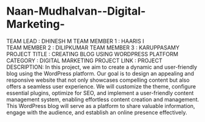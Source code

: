 # Naan-Mudhalvan--Digital-Marketing-

TEAM LEAD          : DHINESH M
TEAM MEMBER 1      : HAARIS I       
TEAM MEMBER 2      : DILIPKUMAR 
TEAM MEMBER 3      : KARUPPASAMY
PROJECT TITLE      : CREATING BLOG USING WORDPRESS PLATFORM
CATEGORY           : DIGITAL MARKETING
PROJECT LINK       : 
PROJECT DESCRIPTION: 
                    In this project, we aim to create a dynamic and user-friendly blog using the WordPress platform. Our goal is to design an appealing and responsive website that not only showcases compelling content but also offers a seamless user experience. We will customize the theme, configure essential plugins, optimize for SEO, and implement a user-friendly content management system, enabling effortless content creation and management. This WordPress blog will serve as a platform to share valuable information, engage with the audience, and establish an online presence effectively.
